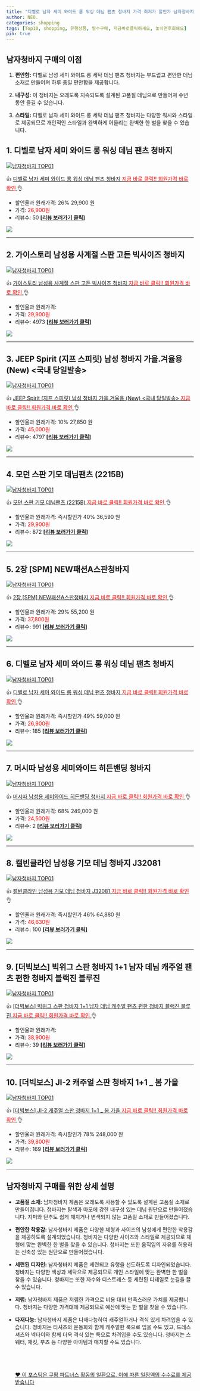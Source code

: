 ```yaml
---
title: "디벨로 남자 세미 와이드 롱 워싱 데님 팬츠 청바지 가격 최저가 할인가 남자청바지 최저가 추천 제품 비교"
author: NEO.
categories: shopping
tags: [Top10, shopping, 유행상품, 필수구매, 지금바로클릭하세요, 놓치면후회해요]
pin: true
---
```

## 남자청바지 구매의 이점
1. **편안함:** 디벨로 남성 세미 와이드 롱 세탁 데님 팬츠 청바지는 부드럽고 편안한 데님 소재로 만들어져 하루 종일 편안함을 제공합니다.


2. **내구성:** 이 청바지는 오래도록 지속되도록 설계된 고품질 데님으로 만들어져 수년 동안 즐길 수 있습니다.


3. **스타일:** 디벨로 남자 세미 와이드 롱 세탁 데님 팬츠 청바지는 다양한 워시와 스타일로 제공되므로 개인적인 스타일과 완벽하게 어울리는 완벽한 한 벌을 찾을 수 있습니다.

   

## 1. 디벨로 남자 세미 와이드 롱 워싱 데님 팬츠 청바지

[![남자청바지 TOP01](https://thumbnail9.coupangcdn.com/thumbnails/remote/490x490ex/image/vendor_inventory/ceed/2eef4291873ecb02e1af3f388964bd5bd8cf5ce7e417624984e7cd83bd76.jpg)](https://link.coupang.com/re/AFFSDP?lptag=AF3617701&subid=GithubCoopas&pageKey=7544198605&traceid=V0-153&itemId=19839251309&vendorItemId=86940819543)


👍 [디벨로 남자 세미 와이드 롱 워싱 데님 팬츠 청바지 <font color=red> 지금 바로 클릭!! 회원가격 바로 확인 </font> ](https://link.coupang.com/re/AFFSDP?lptag=AF3617701&subid=GithubCoopas&pageKey=7544198605&traceid=V0-153&itemId=19839251309&vendorItemId=86940819543) 👌 


- 할인율과 원래가격: 26%  29,900   원
- 가격: <span style='color:red'>26,900원</span>
- 리뷰수: 50  [**[리뷰 보러가기 클릭]**](https://link.coupang.com/re/AFFSDP?lptag=AF3617701&subid=GithubCoopas&pageKey=7544198605&traceid=V0-153&itemId=19839251309&vendorItemId=86940819543)

[![](/discount_price.png)](https://link.coupang.com/re/AFFSDP?lptag=AF3617701&subid=GithubCoopas&pageKey=7544198605&traceid=V0-153&itemId=19839251309&vendorItemId=86940819543)

---


   

## 2. 가이스토리 남성용 사계절 스판 고든 빅사이즈 청바지

[![남자청바지 TOP01](https://thumbnail6.coupangcdn.com/thumbnails/remote/490x490ex/image/retail/images/2968021729508769-310439c3-831e-41e9-9ef9-fbae2c00ff1d.jpg)](https://link.coupang.com/re/AFFSDP?lptag=AF3617701&subid=GithubCoopas&pageKey=15228124&traceid=V0-153&itemId=62648425&vendorItemId=71511701382)


👍 [가이스토리 남성용 사계절 스판 고든 빅사이즈 청바지 <font color=red> 지금 바로 클릭!! 회원가격 바로 확인 </font> ](https://link.coupang.com/re/AFFSDP?lptag=AF3617701&subid=GithubCoopas&pageKey=15228124&traceid=V0-153&itemId=62648425&vendorItemId=71511701382) 👌 


- 할인율과 원래가격: 
- 가격: <span style='color:red'>29,900원</span>
- 리뷰수: 4973  [**[리뷰 보러가기 클릭]**](https://link.coupang.com/re/AFFSDP?lptag=AF3617701&subid=GithubCoopas&pageKey=15228124&traceid=V0-153&itemId=62648425&vendorItemId=71511701382)

[![](/discount_price.png)](https://link.coupang.com/re/AFFSDP?lptag=AF3617701&subid=GithubCoopas&pageKey=15228124&traceid=V0-153&itemId=62648425&vendorItemId=71511701382)

---


   

## 3. JEEP Spirit (지프 스피릿) 남성 청바지 가을.겨율용 (New) <국내 당일발송>

[![남자청바지 TOP01](https://thumbnail6.coupangcdn.com/thumbnails/remote/490x490ex/image/vendor_inventory/8d16/75ebb581bbf22d2af3f82977d15c9848362cb06e4150f7fe9a529341626d.jpg)](https://link.coupang.com/re/AFFSDP?lptag=AF3617701&subid=GithubCoopas&pageKey=7662614812&traceid=V0-153&itemId=20418619652&vendorItemId=87498742371)


👍 [JEEP Spirit (지프 스피릿) 남성 청바지 가을.겨율용 (New) <국내 당일발송> <font color=red> 지금 바로 클릭!! 회원가격 바로 확인 </font> ](https://link.coupang.com/re/AFFSDP?lptag=AF3617701&subid=GithubCoopas&pageKey=7662614812&traceid=V0-153&itemId=20418619652&vendorItemId=87498742371) 👌 


- 할인율과 원래가격: 10%  27,850   원
- 가격: <span style='color:red'>45,000원</span>
- 리뷰수: 4797  [**[리뷰 보러가기 클릭]**](https://link.coupang.com/re/AFFSDP?lptag=AF3617701&subid=GithubCoopas&pageKey=7662614812&traceid=V0-153&itemId=20418619652&vendorItemId=87498742371)

[![](/discount_price.png)](https://link.coupang.com/re/AFFSDP?lptag=AF3617701&subid=GithubCoopas&pageKey=7662614812&traceid=V0-153&itemId=20418619652&vendorItemId=87498742371)

---


   

## 4. 모던 스판 기모 데님팬츠 (2215B)

[![남자청바지 TOP01](https://thumbnail6.coupangcdn.com/thumbnails/remote/490x490ex/image/vendor_inventory/c168/724612e35d036eeb9fa4f1b7ff60bcad2f73d6319d9bf508925e1696cb49.jpg)](https://link.coupang.com/re/AFFSDP?lptag=AF3617701&subid=GithubCoopas&pageKey=6902621853&traceid=V0-153&itemId=16606736772&vendorItemId=83791580716)


👍 [모던 스판 기모 데님팬츠 (2215B) <font color=red> 지금 바로 클릭!! 회원가격 바로 확인 </font> ](https://link.coupang.com/re/AFFSDP?lptag=AF3617701&subid=GithubCoopas&pageKey=6902621853&traceid=V0-153&itemId=16606736772&vendorItemId=83791580716) 👌 


- 할인율과 원래가격: 즉시할인가 40%  36,590   원
- 가격: <span style='color:red'>29,900원</span>
- 리뷰수: 872  [**[리뷰 보러가기 클릭]**](https://link.coupang.com/re/AFFSDP?lptag=AF3617701&subid=GithubCoopas&pageKey=6902621853&traceid=V0-153&itemId=16606736772&vendorItemId=83791580716)

[![](/discount_price.png)](https://link.coupang.com/re/AFFSDP?lptag=AF3617701&subid=GithubCoopas&pageKey=6902621853&traceid=V0-153&itemId=16606736772&vendorItemId=83791580716)

---


   

## 5. 2장 [SPM] NEW패션A스판청바지

[![남자청바지 TOP01](https://thumbnail6.coupangcdn.com/thumbnails/remote/490x490ex/image/vendor_inventory/e851/421aab2fe59d23a0e2ba39eb9d72bd4a145c6c481059d0b5f4e596bb1795.jpg)](https://link.coupang.com/re/AFFSDP?lptag=AF3617701&subid=GithubCoopas&pageKey=6850910358&traceid=V0-153&itemId=16320100352&vendorItemId=83512199134)


👍 [2장 [SPM] NEW패션A스판청바지 <font color=red> 지금 바로 클릭!! 회원가격 바로 확인 </font> ](https://link.coupang.com/re/AFFSDP?lptag=AF3617701&subid=GithubCoopas&pageKey=6850910358&traceid=V0-153&itemId=16320100352&vendorItemId=83512199134) 👌 


- 할인율과 원래가격: 29%  55,200   원
- 가격: <span style='color:red'>37,800원</span>
- 리뷰수: 991  [**[리뷰 보러가기 클릭]**](https://link.coupang.com/re/AFFSDP?lptag=AF3617701&subid=GithubCoopas&pageKey=6850910358&traceid=V0-153&itemId=16320100352&vendorItemId=83512199134)

[![](/discount_price.png)](https://link.coupang.com/re/AFFSDP?lptag=AF3617701&subid=GithubCoopas&pageKey=6850910358&traceid=V0-153&itemId=16320100352&vendorItemId=83512199134)

---


   

## 6. 디벨로 남자 세미 와이드 롱 워싱 데님 팬츠 청바지

[![남자청바지 TOP01](https://thumbnail6.coupangcdn.com/thumbnails/remote/490x490ex/image/vendor_inventory/1456/876f4292f866de2b82d16d7546822bf38c1dc14faa84a7f568274365d205.jpg)](https://link.coupang.com/re/AFFSDP?lptag=AF3617701&subid=GithubCoopas&pageKey=7544198605&traceid=V0-153&itemId=19839251334&vendorItemId=86940819649)


👍 [디벨로 남자 세미 와이드 롱 워싱 데님 팬츠 청바지 <font color=red> 지금 바로 클릭!! 회원가격 바로 확인 </font> ](https://link.coupang.com/re/AFFSDP?lptag=AF3617701&subid=GithubCoopas&pageKey=7544198605&traceid=V0-153&itemId=19839251334&vendorItemId=86940819649) 👌 


- 할인율과 원래가격: 즉시할인가 49%  59,000   원
- 가격: <span style='color:red'>26,900원</span>
- 리뷰수: 185  [**[리뷰 보러가기 클릭]**](https://link.coupang.com/re/AFFSDP?lptag=AF3617701&subid=GithubCoopas&pageKey=7544198605&traceid=V0-153&itemId=19839251334&vendorItemId=86940819649)

[![](/discount_price.png)](https://link.coupang.com/re/AFFSDP?lptag=AF3617701&subid=GithubCoopas&pageKey=7544198605&traceid=V0-153&itemId=19839251334&vendorItemId=86940819649)

---


   

## 7. 머시따 남성용 세미와이드 히든밴딩 청바지

[![남자청바지 TOP01](https://thumbnail9.coupangcdn.com/thumbnails/remote/490x490ex/image/rs_quotation_api/0liipmfp/49c906c16a3c4ac191f3ce346ba9ca35.jpg)](https://link.coupang.com/re/AFFSDP?lptag=AF3617701&subid=GithubCoopas&pageKey=6157829518&traceid=V0-153&itemId=11930439413&vendorItemId=79203200856)


👍 [머시따 남성용 세미와이드 히든밴딩 청바지 <font color=red> 지금 바로 클릭!! 회원가격 바로 확인 </font> ](https://link.coupang.com/re/AFFSDP?lptag=AF3617701&subid=GithubCoopas&pageKey=6157829518&traceid=V0-153&itemId=11930439413&vendorItemId=79203200856) 👌 


- 할인율과 원래가격: 68%  249,000   원
- 가격: <span style='color:red'>24,500원</span>
- 리뷰수: 2  [**[리뷰 보러가기 클릭]**](https://link.coupang.com/re/AFFSDP?lptag=AF3617701&subid=GithubCoopas&pageKey=6157829518&traceid=V0-153&itemId=11930439413&vendorItemId=79203200856)

[![](/discount_price.png)](https://link.coupang.com/re/AFFSDP?lptag=AF3617701&subid=GithubCoopas&pageKey=6157829518&traceid=V0-153&itemId=11930439413&vendorItemId=79203200856)

---


   

## 8. 캘빈클라인 남성용 기모 데님 청바지 J32081

[![남자청바지 TOP01](https://thumbnail10.coupangcdn.com/thumbnails/remote/490x490ex/image/retail/images/2023/11/17/14/7/2cb5df3a-5571-44a7-8892-9188cc0ba7db.jpg)](https://link.coupang.com/re/AFFSDP?lptag=AF3617701&subid=GithubCoopas&pageKey=7723464836&traceid=V0-153&itemId=20734327386&vendorItemId=87804862474)


👍 [캘빈클라인 남성용 기모 데님 청바지 J32081 <font color=red> 지금 바로 클릭!! 회원가격 바로 확인 </font> ](https://link.coupang.com/re/AFFSDP?lptag=AF3617701&subid=GithubCoopas&pageKey=7723464836&traceid=V0-153&itemId=20734327386&vendorItemId=87804862474) 👌 


- 할인율과 원래가격: 즉시할인가 46%  64,880   원
- 가격: <span style='color:red'>46,630원</span>
- 리뷰수: 100  [**[리뷰 보러가기 클릭]**](https://link.coupang.com/re/AFFSDP?lptag=AF3617701&subid=GithubCoopas&pageKey=7723464836&traceid=V0-153&itemId=20734327386&vendorItemId=87804862474)

[![](/discount_price.png)](https://link.coupang.com/re/AFFSDP?lptag=AF3617701&subid=GithubCoopas&pageKey=7723464836&traceid=V0-153&itemId=20734327386&vendorItemId=87804862474)

---


   

## 9. [더빅보스] 빅위그 스판 청바지 1+1 남자 데님 캐주얼 팬츠 편한 청바지 블랙진 블루진

[![남자청바지 TOP01](https://thumbnail10.coupangcdn.com/thumbnails/remote/490x490ex/image/vendor_inventory/4ade/83793551d4da9e84611a4d5838f6754ce0c47835f8f36f6f0ecee57335c2.jpg)](https://link.coupang.com/re/AFFSDP?lptag=AF3617701&subid=GithubCoopas&pageKey=6714212994&traceid=V0-153&itemId=15597196042&vendorItemId=4167303183)


👍 [[더빅보스] 빅위그 스판 청바지 1+1 남자 데님 캐주얼 팬츠 편한 청바지 블랙진 블루진 <font color=red> 지금 바로 클릭!! 회원가격 바로 확인 </font> ](https://link.coupang.com/re/AFFSDP?lptag=AF3617701&subid=GithubCoopas&pageKey=6714212994&traceid=V0-153&itemId=15597196042&vendorItemId=4167303183) 👌 


- 할인율과 원래가격: 
- 가격: <span style='color:red'>38,900원</span>
- 리뷰수: 39  [**[리뷰 보러가기 클릭]**](https://link.coupang.com/re/AFFSDP?lptag=AF3617701&subid=GithubCoopas&pageKey=6714212994&traceid=V0-153&itemId=15597196042&vendorItemId=4167303183)

[![](/discount_price.png)](https://link.coupang.com/re/AFFSDP?lptag=AF3617701&subid=GithubCoopas&pageKey=6714212994&traceid=V0-153&itemId=15597196042&vendorItemId=4167303183)

---


   

## 10. [더빅보스] JI-2 캐주얼 스판 청바지 1+1 _ 봄 가을

[![남자청바지 TOP01](https://thumbnail10.coupangcdn.com/thumbnails/remote/490x490ex/image/vendor_inventory/b985/6ed981bb30506efdcbc5a21b7ee9e3e3182fb6b904bb48766d342aa9dc73.jpg)](https://link.coupang.com/re/AFFSDP?lptag=AF3617701&subid=GithubCoopas&pageKey=5815913981&traceid=V0-153&itemId=10022469529&vendorItemId=77305446089)


👍 [[더빅보스] JI-2 캐주얼 스판 청바지 1+1 _ 봄 가을 <font color=red> 지금 바로 클릭!! 회원가격 바로 확인 </font> ](https://link.coupang.com/re/AFFSDP?lptag=AF3617701&subid=GithubCoopas&pageKey=5815913981&traceid=V0-153&itemId=10022469529&vendorItemId=77305446089) 👌 


- 할인율과 원래가격: 즉시할인가 78%  248,000   원
- 가격: <span style='color:red'>39,800원</span>
- 리뷰수: 169  [**[리뷰 보러가기 클릭]**](https://link.coupang.com/re/AFFSDP?lptag=AF3617701&subid=GithubCoopas&pageKey=5815913981&traceid=V0-153&itemId=10022469529&vendorItemId=77305446089)

[![](/discount_price.png)](https://link.coupang.com/re/AFFSDP?lptag=AF3617701&subid=GithubCoopas&pageKey=5815913981&traceid=V0-153&itemId=10022469529&vendorItemId=77305446089)

---
## 남자청바지 구매를 위한 상세 설명
* **고품질 소재:** 남자청바지 제품은 오래도록 사용할 수 있도록 설계된 고품질 소재로 만들어집니다. 청바지는 탈색과 마모에 강한 내구성 있는 데님 원단으로 만들어졌습니다. 지퍼와 단추도 쉽게 깨지거나 변색되지 않는 고품질 소재로 만들어졌습니다.


* **편안한 착용감:** 남자청바지 제품은 다양한 체형과 사이즈의 남성에게 편안한 착용감을 제공하도록 설계되었습니다. 청바지는 다양한 사이즈와 스타일로 제공되므로 체형에 맞는 완벽한 한 벌을 찾을 수 있습니다. 청바지는 또한 움직임의 자유를 허용하는 신축성 있는 원단으로 만들어졌습니다.


* **세련된 디자인:** 남자청바지 제품은 세련되고 유행을 선도하도록 디자인되었습니다. 청바지는 다양한 색상과 세탁으로 제공되므로 개인 스타일에 맞는 완벽한 한 벌을 찾을 수 있습니다. 청바지는 또한 자수와 디스트레스 등 세련된 디테일로 눈길을 끌 수 있습니다.


* **저렴:** 남자청바지 제품은 저렴한 가격으로 비용 대비 만족스러운 가치를 제공합니다. 청바지는 다양한 가격대에 제공되므로 예산에 맞는 한 벌을 찾을 수 있습니다.


* **다재다능:** 남자청바지 제품은 다재다능하여 캐주얼하거나 격식 있게 차려입을 수 있습니다. 청바지는 티셔츠와 운동화와 함께 캐주얼한 룩으로 입을 수도 있고, 드레스 셔츠와 넥타이와 함께 더욱 격식 있는 룩으로 차려입을 수도 있습니다. 청바지는 스웨터, 재킷, 부츠 등 다양한 아이템과 매치할 수도 있습니다.<br><br><br><br><br> [ ❤  이 포스팅은 쿠팡 파트너스 활동의 일환으로, 이에 따른 일정액의 수수료를 제공받습니다](https://link.coupang.com/a/bcEFyh)